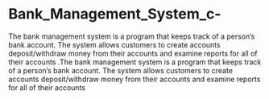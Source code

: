 # Bank_Management_System_c-
The bank management system is a program that keeps track of a person’s bank account. The system allows customers to create accounts deposit/withdraw money  from their accounts and examine reports for all of their accounts .The bank management system is a program that keeps track of a person’s bank account. The system  allows customers to create accounts deposit/withdraw money from their accounts and examine reports for all of their accounts
